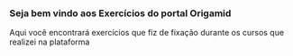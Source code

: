 ### Seja bem vindo aos Exercícios do portal Origamid

Aqui você encontrará exercícios que fiz de fixação durante os cursos que realizei na plataforma

